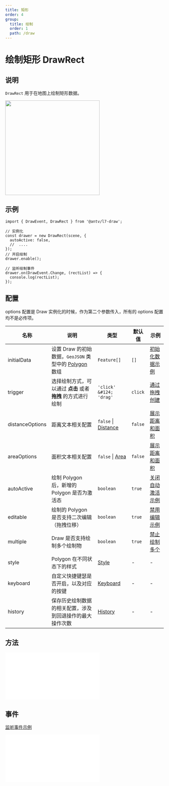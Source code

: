 ```yaml
---
title: 矩形
order: 4
group:
  title: 绘制
  order: 1
  path: /draw
---
```


# 绘制矩形 DrawRect

## 说明

`DrawRect` 用于在地图上绘制矩形数据。

<img src="https://gw.alipayobjects.com/mdn/rms_2591f5/afts/img/A*zvXVRKGy6joAAAAAAAAAAAAAARQnAQ" width="300" />

## 示例

```tsx | pure
import { DrawEvent, DrawRect } from '@antv/l7-draw';

// 实例化
const drawer = new DrawRect(scene, {
  autoActive: false,
  //  ....
});
// 开启绘制
drawer.enable();

// 监听绘制事件
drawer.on(DrawEvent.Change, (rectList) => {
  console.log(rectList);
});
```

## 配置

options 配置是 Draw 实例化的时候，作为第二个参数传入，所有的 options 配置均不是必传项。

| 名称            | 说明                                                                                                                 | 类型                                                 | 默认值  | 示例                                                    |
| --------------- | -------------------------------------------------------------------------------------------------------------------- | ---------------------------------------------------- | ------- | ------------------------------------------------------- |
| initialData     | 设置 Draw 的初始数据，`GeoJSON` 类型中的 [Polygon](https://datatracker.ietf.org/doc/html/rfc7946#section-3.1.6) 数组 | `Feature[]`                                          | `[]`    | [初始化数据示例](/example/rect/initial-data)            |
| trigger         | 选择绘制方式，可以通过 **点击** 或者 **拖拽** 的方式进行绘制                                                         | `'click' &#124; 'drag'`                              | `click` | [通过拖拽创建](/example/circle/create-by-drag)          |
| distanceOptions | 距离文本相关配置                                                                                                     | `false` &#124; [Distance](/docs/super/distance#配置) | `false` | [展示距离和面积](/example/rect/area)                    |
| areaOptions     | 面积文本相关配置                                                                                                     | `false` &#124; [Area](/docs/super/area#配置)         | `false` | [展示距离和面积](/example/rect/area)                    |
| autoActive      | 绘制 Polygon 后，新增的 Polygon 是否为激活态                                                                         | `boolean`                                            | `true`  | [关闭自动激活示例](/example/rect/auto-active)           |
| editable        | 绘制的 Polygon 是否支持二次编辑（拖拽位移）                                                                          | `boolean`                                            | `true`  | [禁用编辑示例](/example/rect/editable)                  |
| multiple        | Draw 是否支持绘制多个绘制物                                                                                          | `boolean`                                            | `true`  | [禁止绘制多个](/example/rect/multiple#始终最多绘制一个) |
| style           | Polygon 在不同状态下的样式                                                                                           | [Style](/docs/super/style#配置)                      | -       | -                                                       |
| keyboard        | 自定义快捷键瑟是否开启，以及对应的按键                                                                               | [Keyboard](/docs/super/keyboard#配置)                | -       | -                                                       |
| history         | 保存历史绘制数据的相关配置，涉及到回退操作的最大操作次数                                                             | [History](/docs/super/history#配置)                  | -       | -                                                       |

## 方法

<embed src="../method.md"></embed>

## 事件

[监听事件示例](/example/rect/event)

<embed src="../event.md"></embed>
